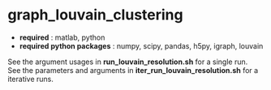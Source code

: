 # graph_louvain_clustering
- **required** : matlab, python
- **required python packages** : numpy, scipy, pandas, h5py, igraph, louvain

See the argument usages in **run_louvain_resolution.sh** for a single run. <br>
See the parameters and arguments in **iter_run_louvain_resolution.sh** for a iterative runs.
